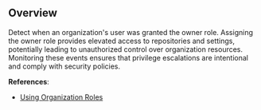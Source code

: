 ## Overview

Detect when an organization's user was granted the owner role. Assigning the owner role provides elevated access to repositories and settings, potentially leading to unauthorized control over organization resources. Monitoring these events ensures that privilege escalations are intentional and comply with security policies.

**References**:
- [Using Organization Roles](https://docs.github.com/en/organizations/managing-peoples-access-to-your-organization-with-roles/using-organization-roles)
